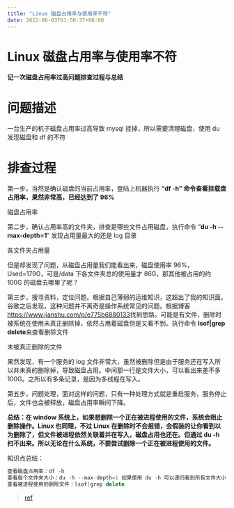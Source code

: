 ```yaml
---
title: "Linux 磁盘占用率与使用率不符"
date: 2022-06-03T01:50:37+08:00
---
```


# Linux 磁盘占用率与使用率不符

**记一次磁盘占用率过高问题排查过程与总结**

# 问题描述

一台生产的机子磁盘占用率过高导致 mysql 挂掉，所以需要清理磁盘，使用 du 发现磁盘和 df 的不符

# 排查过程

第一步，当然是确认磁盘的当前占用率，登陆上机器执行 **“df \-h” 命令查看挂载盘占用率，果然非常高，已经达到了 96\%**

磁盘占用率

第二步，确认占用率高的文件夹，排查是哪些文件占用磁盘，执行命令 “**du \-h \--max-depth=1**” 发现占用量最大的还是 log 目录

各文件夹占用量

但是却发现了问题，从磁盘占用量我们能看出来，磁盘使用率 96\%，Used=179G，可是/data 下各文件夹总的使用量才 86G，那其他被占用的约 100G 的磁盘去哪里了呢？

第三步，搜寻资料，定位问题。根据自己薄弱的运维知识，这超出了我的知识面。谷歌之后发现，这种问题并不离奇是操作系统常见的问题。根据博客 <https://www.jianshu.com/p/e775b6880133>找到思路。可能是有文件，删除时被系统在使用未真正删除掉，依然占用着磁盘但是又看不到。执行命令 **lsof|grep delete**来查看删除文件

未被真正删除的文件

果然发现，有一个服务的 log 文件非常大，虽然被删除但是由于服务还在写入所以并未真的删除掉，导致磁盘占用。中间那一行是文件大小，可以看出来差不多 100G。之所以有多条记录，是因为多线程在写入。

第五步，问题处理，面对这样的问题，只有一种处理方式就是重启服务，服务停止后，文件也会被释放，磁盘占用率瞬间下降。

**总结：在 window 系统上，如果想删除一个正在被进程使用的文件，系统会阻止删除操作。Linux 也同理，不过 Linux 在删除时不会报错，会假装的让你看到以为删除了，但文件被进程依然关联着并在写入，磁盘占用也还在。但通过 du \-h 扫不出来。所以无论在什么系统，不要尝试删除一个正在被进程使用的文件。**

知识点总结：

```js
查看磁盘占用率：df -h
查看每个文件夹大小：du -h --max-depth=1 如果使用 du -h 可以递归看到所有文件大小
查看被进程使用的删除文件：lsof|grep delete
```

> [ref](https://cloud.tencent.com/developer/article/1800402)
